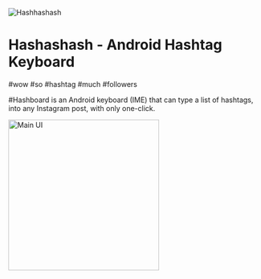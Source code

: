 ![Hashhashash](http://i.imgur.com/KNXIC7f.png)

# Hashashash - Android Hashtag Keyboard
#wow #so #hashtag #much #followers

#Hashboard is an Android keyboard (IME) that can type a list of hashtags, into any Instagram post, with only one-click.

<img src="http://i.imgur.com/xhlkZTZ.png" alt="Main UI" style="width: 300px;"/>
